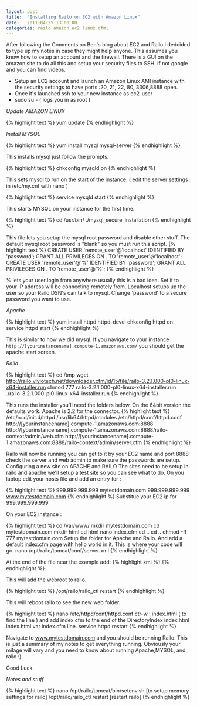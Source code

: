 ```yaml
---
layout: post
title:  "Installing Railo on EC2 with Amazon Linux"
date:   2011-04-25 13:00:00
categories: railo amazon ec2 linuz cfml
---
```


After following the Comments on Ben's blog about EC2 and Railo I dedcided to type up my notes in case they might help anyone. This assumes you know how to setup an account and the firewall. There is a GUI on the amazon site to do all this and setup your security files to SSH. If not google and you can find videos.

* Setup an EC2 account and launch an Amazon Linux AMI instance with the security settings to have ports :20, 21, 22, 80, 3306,8888 open.
* Once it's launched ssh to your new instance as ec2-user
* sudo su - ( logs you in as root )

*Update AMAZON LINUX*

{% highlight  text %}
yum update
{% endhighlight %}

*Install MYSQL*

{% highlight  text %}
yum install mysql mysql-server
{% endhighlight %}

This installs mysql just follow the prompts.

{% highlight  text %}
chkconfig mysqld on
{% endhighlight %}

This sets mysql to run on the start of the instance. ( edit the server settings in /etc/my.cnf with nano )

{% highlight  text %}
service mysqld start
{% endhighlight %}

This starts MYSQL on your instance for the first time.

{% highlight  text %}
cd /usr/bin/
./mysql_secure_installation
{% endhighlight %}

This file lets you setup the mysql root password and disable other stuff. The default mysql root password is "blank" so you must run this script.
{% highlight  text %}
CREATE USER 'remote_user'@'localhost' IDENTIFIED BY 'password';
GRANT ALL PRIVILEGES ON *.* TO 'remote_user'@'localhost';
CREATE USER 'remote_user'@'%' IDENTIFIED BY 'password';
GRANT ALL PRIVILEGES ON *.* TO 'remote_user'@'%';
{% endhighlight %}

% lets your user login from anywhere usually this is a bad idea. Set it to your IP address will be connecting remotely from. Localhost setups up the user so your Railo DSN's can talk to mysql. Change 'password' to a secure password you want to use.

*Apache*

{% highlight  text %}
yum install httpd httpd-devel
chkconfig httpd on 
service httpd start
{% endhighlight %}

This is similar to how we did mysql. If you navigate to your instance `http://[yourinstancename].compute-1.amazonaws.com/` you should get the apache start screen.

*Railo*

{% highlight  text %}
cd /tmp
wget http://railo.viviotech.net/downloader.cfm/id/15/file/railo-3.2.1.000-pl0-linux-x64-installer.run
chmod 777 railo-3.2.1.000-pl0-linux-x64-installer.run
./railo-3.2.1.000-pl0-linux-x64-installer.run
{% endhighlight %}

This runs the installer you'll need the folders below. On the 64bit version the defaults work. Apache is 2.2 for the connector.
{% highlight  text %}
/etc/rc.d/init.d/httpd
/usr/lib64/httpd/modules
/etc/httpd/conf/httpd.conf
http://[yourinstancename].compute-1.amazonaws.com:8888
http://[yourinstancename].compute-1.amazonaws.com:8888/railo-context/admin/web.cfm
http://[yourinstancename].compute-1.amazonaws.com:8888/railo-context/admin/server.cfm
{% endhighlight %}

Railo will now be running you can get to it by your EC2 name and port 8888 check the server and web admin to make sure the passwords are setup.
Configuring a new site on APACHE and RAILO
The sites need to be setup in railo and apache we'll setup a test site so you can see what to do.
On you laptop edit your hosts file and add an entry for :

{% highlight  text %}
999.999.999.999 mytestdomain.com
999.999.999.999 www.mytestdomain.com
{% endhighlight %}
Substitue your EC2 ip for 999.999.999.999 

On your EC2 instance :

{% highlight  text %}
cd /var/www/
mkdir mytestdomain.com
cd mytestdomain.com
mkdir html
cd html
nano index.cfm
cd ..
cd ..
chmod -R 777 mytestdomain.com
Setup the folder for Apache and Railo. And add a default index.cfm page with hello world in it. This is where your code will go.
nano /opt/railo/tomcat/conf/server.xml
{% endhighlight %}

At the end of the file near the example add:
{% highlight  xml %}
<Host name="www.mytestdomain.com" appBase="webapps"
unpackWARs="true" autoDeploy="true"
xmlValidation="false" xmlNamespaceAware="false">
<Context path="" docBase="/var/www/mytestdomain.com/html/" />
</Host>
{% endhighlight %}

This will add the webroot to railo.

{% highlight  text %}
/opt/railo/railo_ctl restart
{% endhighlight %}

This will reboot railo to see the new web folder.

{% highlight  text %}
nano /etc/httpd/conf/httpd.conf
ctr-w : index.html ( to find the line ) and add index.cfm to the end of the DirectoryIndex index.html index.html.var index.cfm line.
service httpd restart
{% endhighlight %}

Navigate to www.mytestdomain.com and you should be running Railo. This is just a summary of my notes to get everything running. Obviously your milage will vary and you need to know about running Apache,MYSQL, and railo :). 

Good Luck.

*Notes and stuff*

{% highlight  text %}
nano /opt/railo/tomcat/bin/setenv.sh [to setup memory settings for railo]
/opt/railo/railo_ctl restart [restart railo]
{% endhighlight %}